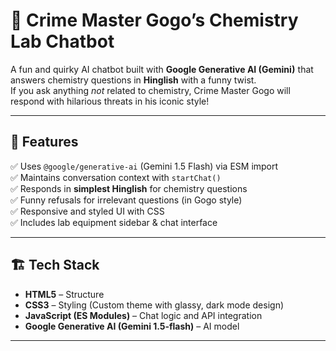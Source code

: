 # 🧪 Crime Master Gogo’s Chemistry Lab  Chatbot

A fun and quirky AI chatbot built with **Google Generative AI (Gemini)** that answers chemistry questions in **Hinglish** with a funny twist.  
If you ask anything *not* related to chemistry, Crime Master Gogo will respond with hilarious threats in his iconic style!  

---

## 🚀 Features
✅ Uses `@google/generative-ai` (Gemini 1.5 Flash) via ESM import  
✅ Maintains conversation context with `startChat()`  
✅ Responds in **simplest Hinglish** for chemistry questions  
✅ Funny refusals for irrelevant questions (in Gogo style)  
✅ Responsive and styled UI with CSS  
✅ Includes lab equipment sidebar & chat interface  

---

## 🏗️ Tech Stack
- **HTML5** – Structure  
- **CSS3** – Styling (Custom theme with glassy, dark mode design)  
- **JavaScript (ES Modules)** – Chat logic and API integration  
- **Google Generative AI (Gemini 1.5‑flash)** – AI model  

---


